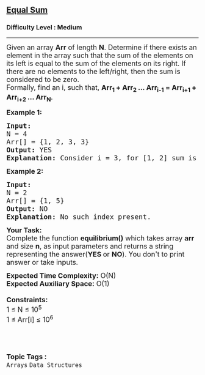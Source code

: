 <h2><a href="https://www.geeksforgeeks.org/problems/equal-sum0810/1">Equal Sum</a></h2><h3>Difficulty Level : Medium</h3><hr><div class="problems_problem_content__Xm_eO"><p><span style="font-size: 18px;">Given an array <strong>Arr</strong> of length <strong>N</strong>. Determine if there exists an element in the array such that the sum of the elements on its left is equal to the sum of the elements on its right. If there are no elements to the left/right, then the sum is considered to be zero.&nbsp;<br>Formally, find an i, such that, <strong>Arr<sub>1&nbsp;</sub>+ Arr<sub>2&nbsp;</sub>... Arr<sub>i-1</sub> = Arr<sub>i+1&nbsp;</sub>+ Arr<sub>i+2&nbsp;</sub>... Arr<sub>N</sub></strong>.</span></p>
<p><span style="font-size: 18px;"><strong>Example 1:</strong></span></p>
<pre><span style="font-size: 18px;"><strong>Input:
</strong>N = 4
Arr[] = {1, 2, 3, 3}
<strong>Output:</strong> YES
<strong>Explanation:</strong> Consider i = 3, for [1, 2] sum is 3 and for [3] sum is also 3.
</span></pre>
<p><span style="font-size: 18px;"><strong>Example 2:</strong></span></p>
<pre><span style="font-size: 18px;"><strong>Input:
</strong>N = 2
Arr[] = {1, 5}
<strong>Output:</strong> NO
<strong>Explanation:</strong>&nbsp;No such index present.
</span></pre>
<p><span style="font-size: 18px;"><strong>Your Task:</strong><br>Complete the function <strong>equilibrium()</strong>&nbsp;which takes array <strong>arr</strong> and size&nbsp;<strong>n</strong>,&nbsp;as input parameters&nbsp;and returns a&nbsp;string representing the answer(<strong>YES&nbsp;</strong>or <strong>NO</strong>).&nbsp;You don't to print answer or take inputs.</span></p>
<p><span style="font-size: 18px;"><strong>Expected Time Complexity:</strong>&nbsp;O(N)<br><strong>Expected Auxiliary Space:</strong>&nbsp;O(1)<br><br></span><span style="font-size: 18px;"><strong>Constraints:</strong><br>1 ≤ N ≤ 10<sup>5</sup>&nbsp;<br>1 ≤ Arr[i] ≤ 10<sup>6</sup></span></p>
<p>&nbsp;</p></div><br><p><span style=font-size:18px><strong>Topic Tags : </strong><br><code>Arrays</code>&nbsp;<code>Data Structures</code>&nbsp;